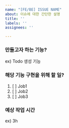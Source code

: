 ```yaml
---
name: "[FE/BE] ISSUE NAME"
about: 이슈에 대한 간단한 설명
title: ''
labels: ''
assignees: ''

---
```


### 만들고자 하는 기능?
ex) Todo 생성 기능

### 해당 기능 구현을 위해 할 일?
1. [ ] Job1
2. [ ] Job2
3. [ ] Job3

### 예상 작업 시간
ex) 3h
